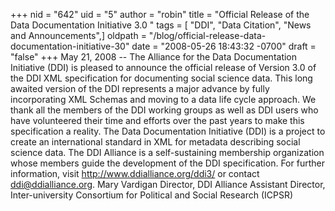 +++
nid = "642"
uid = "5"
author = "robin"
title = "Official Release of the Data Documentation Initiative 3.0 "
tags = [ "DDI", "Data Citation", "News and Announcements",]
oldpath = "/blog/official-release-data-documentation-initiative-30"
date = "2008-05-26 18:43:32 -0700"
draft = "false"
+++
May 21, 2008 -- The Alliance for the Data Documentation Initiative
(DDI) is pleased to announce the official release of Version 3.0 of the
DDI XML specification for documenting social science data. This long
awaited version of the DDI represents a major advance by fully
incorporating XML Schemas and moving to a data life cycle approach. We
thank all the members of the DDI working groups as well as DDI users who
have volunteered their time and efforts over the past years to make this
specification a reality. The Data Documentation Initiative (DDI) is a
project to create an international standard in XML for metadata
describing social science data. The DDI Alliance is a self-sustaining
membership organization whose members guide the development of the DDI
specification. For further information, visit
<http://www.ddialliance.org/ddi3/> or contact <ddi@ddialliance.org>.
Mary Vardigan Director, DDI Alliance Assistant Director,
Inter-university Consortium for Political and Social Research (ICPSR)
